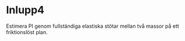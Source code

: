 # Inlupp4
Estimera PI genom fullständiga elastiska stötar mellan två massor på ett friktionslöst plan.
